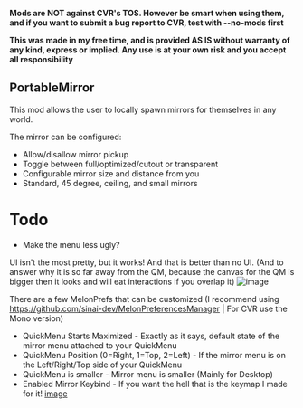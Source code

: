 **Mods are NOT against CVR's TOS. However be smart when using them, and if you want to submit a bug report to CVR, test with --no-mods first**

**This was made in my free time, and is provided AS IS without warranty of any kind, express or implied. Any use is at your own risk and you accept all responsibility**


## PortableMirror
This mod allows the user to locally spawn mirrors for themselves in any world.   

The mirror can be configured:
  * Allow/disallow mirror pickup
  * Toggle between full/optimized/cutout or transparent
  * Configurable mirror size and distance from you
  * Standard, 45 degree, ceiling, and small mirrors
    
# Todo
  * Make the menu less ugly?


UI isn't the most pretty, but it works! And that is better than no UI. (And to answer why it is so far away from the QM, because the canvas for the QM is bigger then it looks and will eat interactions if you overlap it)
![image](https://user-images.githubusercontent.com/81605232/185270659-b535f7ba-f63a-42d5-9033-93ea6ba8fdbc.png)


There are a few MelonPrefs that can be customized (I recommend using https://github.com/sinai-dev/MelonPreferencesManager | For CVR use the Mono version)   
  * QuickMenu Starts Maximized - Exactly as it says, default state of the mirror menu attached to your QuickMenu
  * QuickMenu Position (0=Right, 1=Top, 2=Left) - If the mirror menu is on the Left/Right/Top side of your QuickMenu
  * QuickMenu is smaller - Mirror menu is smaller (Mainly for Desktop)
  * Enabled Mirror Keybind - If you want the hell that is the keymap I made for it! [image](https://user-images.githubusercontent.com/81605232/184995574-2e2cc5a6-4265-4e1b-97e5-d7a5eb304519.png)
	
